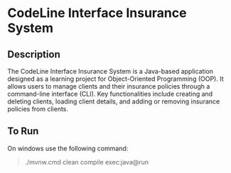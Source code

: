 # CodeLine Interface Insurance System

## Description

The CodeLine Interface Insurance System is a Java-based application designed as a learning project for Object-Oriented Programming (OOP). It allows users to manage clients and their insurance policies through a command-line interface (CLI). Key functionalities include creating and deleting clients, loading client details, and adding or removing insurance policies from clients.


## To Run
On windows use the following command:
> ./mvnw.cmd clean compile exec:java@run
